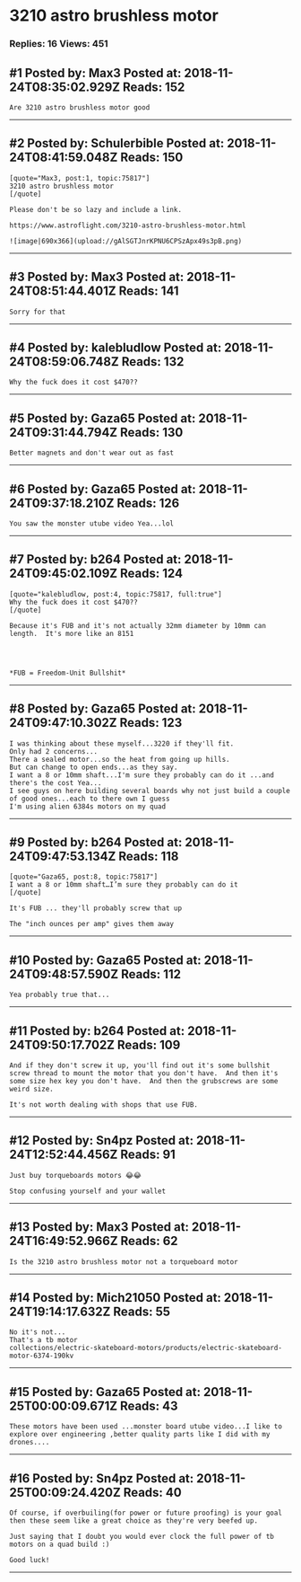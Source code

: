 # 3210 astro brushless motor

### Replies: 16 Views: 451

## \#1 Posted by: Max3 Posted at: 2018-11-24T08:35:02.929Z Reads: 152

```
Are 3210 astro brushless motor good
```

---
## \#2 Posted by: Schulerbible Posted at: 2018-11-24T08:41:59.048Z Reads: 150

```
[quote="Max3, post:1, topic:75817"]
3210 astro brushless motor
[/quote]

Please don't be so lazy and include a link.

https://www.astroflight.com/3210-astro-brushless-motor.html 

![image|690x366](upload://gAlSGTJnrKPNU6CPSzApx49s3pB.png)
```

---
## \#3 Posted by: Max3 Posted at: 2018-11-24T08:51:44.401Z Reads: 141

```
Sorry for that
```

---
## \#4 Posted by: kalebludlow Posted at: 2018-11-24T08:59:06.748Z Reads: 132

```
Why the fuck does it cost $470??
```

---
## \#5 Posted by: Gaza65 Posted at: 2018-11-24T09:31:44.794Z Reads: 130

```
Better magnets and don't wear out as fast
```

---
## \#6 Posted by: Gaza65 Posted at: 2018-11-24T09:37:18.210Z Reads: 126

```
You saw the monster utube video Yea...lol
```

---
## \#7 Posted by: b264 Posted at: 2018-11-24T09:45:02.109Z Reads: 124

```
[quote="kalebludlow, post:4, topic:75817, full:true"]
Why the fuck does it cost $470??
[/quote]

Because it's FUB and it's not actually 32mm diameter by 10mm can length.  It's more like an 8151




*FUB = Freedom-Unit Bullshit*
```

---
## \#8 Posted by: Gaza65 Posted at: 2018-11-24T09:47:10.302Z Reads: 123

```
I was thinking about these myself...3220 if they'll fit.
Only had 2 concerns...
There a sealed motor...so the heat from going up hills.
But can change to open ends...as they say.
I want a 8 or 10mm shaft...I'm sure they probably can do it ...and there's the cost Yea...
I see guys on here building several boards why not just build a couple of good ones...each to there own I guess
I'm using alien 6384s motors on my quad
```

---
## \#9 Posted by: b264 Posted at: 2018-11-24T09:47:53.134Z Reads: 118

```
[quote="Gaza65, post:8, topic:75817"]
I want a 8 or 10mm shaft…I’m sure they probably can do it
[/quote]

It's FUB ... they'll probably screw that up

The "inch ounces per amp" gives them away
```

---
## \#10 Posted by: Gaza65 Posted at: 2018-11-24T09:48:57.590Z Reads: 112

```
Yea probably true that...
```

---
## \#11 Posted by: b264 Posted at: 2018-11-24T09:50:17.702Z Reads: 109

```
And if they don't screw it up, you'll find out it's some bullshit screw thread to mount the motor that you don't have.  And then it's some size hex key you don't have.  And then the grubscrews are some weird size.

It's not worth dealing with shops that use FUB.
```

---
## \#12 Posted by: Sn4pz Posted at: 2018-11-24T12:52:44.456Z Reads: 91

```
Just buy torqueboards motors 😂😂

Stop confusing yourself and your wallet
```

---
## \#13 Posted by: Max3 Posted at: 2018-11-24T16:49:52.966Z Reads: 62

```
Is the 3210 astro brushless motor not a torqueboard motor
```

---
## \#14 Posted by: Mich21050 Posted at: 2018-11-24T19:14:17.632Z Reads: 55

```
No it's not... 
That's a tb motor
collections/electric-skateboard-motors/products/electric-skateboard-motor-6374-190kv
```

---
## \#15 Posted by: Gaza65 Posted at: 2018-11-25T00:00:09.671Z Reads: 43

```
These motors have been used ...monster board utube video...I like to explore over engineering ,better quality parts like I did with my drones....
```

---
## \#16 Posted by: Sn4pz Posted at: 2018-11-25T00:09:24.420Z Reads: 40

```
Of course, if overbuiling(for power or future proofing) is your goal then these seem like a great choice as they're very beefed up.

Just saying that I doubt you would ever clock the full power of tb motors on a quad build :) 

Good luck!
```

---
